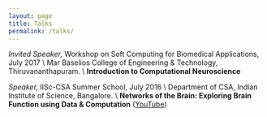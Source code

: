 ```yaml
---
layout: page
title: Talks
permalink: /talks/
---
```


_Invited Speaker,_ Workshop on Soft Computing for Biomedical Applications, July 2017 \\
Mar Baselios College of Engineering & Technology, Thiruvananthapuram. \\
**Introduction to Computational Neuroscience**

_Speaker,_ IISc-CSA Summer School, July 2016 \\
Department of CSA, Indian Institute of Science, Bangalore. \\
**Networks of the Brain: Exploring Brain Function using Data & Computation** ([YouTube](https://youtu.be/CzuntCROPhA))

